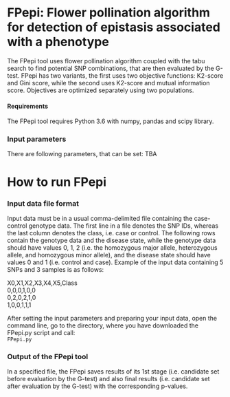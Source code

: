 # FPepi: Flower pollination algorithm for detection of epistasis associated with a phenotype
The FPepi tool uses flower pollination algorithm coupled with the tabu search to find potential SNP combinations, that are then evaluated by the G-test. FPepi has two variants, the first uses two objective functions: K2-score and Gini score, while the second uses K2-score and mutual information score. Objectives are optimized separately using two populations.

#### Requirements
The FPepi tool requires Python 3.6 with numpy, pandas and scipy library. 

### Input parameters
There are following parameters, that can be set:
TBA

# How to run FPepi
### Input data file format
Input data must be in a usual comma-delimited file containing the case-control genotype data. The first line in a file denotes the SNP IDs, whereas the last column denotes the class, i.e. case or control. The following rows contain the genotype data and the disease state, while the genotype data should have values 0, 1, 2 (i.e. the homozygous major allele, heterozygous allele, and homozygous minor allele), and the disease state should have values 0 and 1 (i.e. control and case). 
Example of the input data containing 5 SNPs and 3 samples is as follows:

X0,X1,X2,X3,X4,X5,Class      
0,0,0,1,0,0      
0,2,0,2,1,0      
1,0,0,1,1,1      
  
After setting the input parameters and preparing your input data, open the command line, go to the directory, where you have downloaded the FPepi.py script and call:   
`FPepi.py`

### Output of the FPepi tool
In a specified file, the FPepi saves results of its 1st stage (i.e. candidate set before evaluation by the G-test) and also final results (i.e. candidate set after evaluation by the G-test) with the corresponding p-values.
